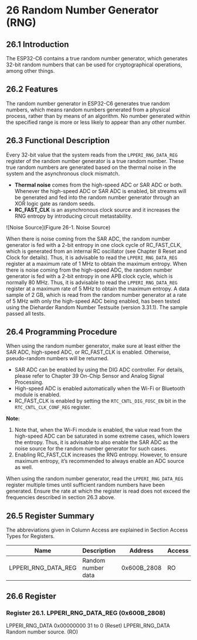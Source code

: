 # 26 Random Number Generator (RNG)

## 26.1 Introduction
The ESP32-C6 contains a true random number generator, which generates 32-bit random numbers that can be used for cryptographical operations, among other things.

## 26.2 Features
The random number generator in ESP32-C6 generates true random numbers, which means random numbers generated from a physical process, rather than by means of an algorithm. 
No number generated within the specified range is more or less likely to appear than any other number.

## 26.3 Functional Description
Every 32-bit value that the system reads from the `LPPERI_RNG_DATA_REG` register of the random number generator is a true random number. 
These true random numbers are generated based on the thermal noise in the system and the asynchronous clock mismatch.

- **Thermal noise** comes from the high-speed ADC or SAR ADC or both. Whenever the high-speed ADC or SAR ADC is enabled, bit streams will be generated and fed into the random number generator through an XOR logic gate as random seeds.
- **RC_FAST_CLK** is an asynchronous clock source and it increases the RNG entropy by introducing circuit metastability.

![Noise Source](Figure 26-1. Noise Source)

When there is noise coming from the SAR ADC, the random number generator is fed with a 2-bit entropy in one clock cycle of RC_FAST_CLK, which is generated from an internal 
RC oscillator (see Chapter 8 Reset and Clock for details). Thus, it is advisable to read the `LPPERI_RNG_DATA_REG` register at a maximum rate of 1 MHz to obtain the maximum 
entropy. When there is noise coming from the high-speed ADC, the random number generator is fed with a 2-bit entropy in one APB clock cycle, which is normally 80 MHz. 
Thus, it is advisable to read the `LPPERI_RNG_DATA_REG` register at a maximum rate of 5 MHz to obtain the maximum entropy. A data sample of 2 GB, which is read from the random
number generator at a rate of 5 MHz with only the high-speed ADC being enabled, has been tested using the Dieharder Random Number Testsuite (version 3.31.1). 
The sample passed all tests.

## 26.4 Programming Procedure
When using the random number generator, make sure at least either the SAR ADC, high-speed ADC, or RC_FAST_CLK is enabled. Otherwise, pseudo-random numbers will be returned.

- SAR ADC can be enabled by using the DIG ADC controller. For details, please refer to Chapter 39 On-Chip Sensor and Analog Signal Processing.
- High-speed ADC is enabled automatically when the Wi-Fi or Bluetooth module is enabled.
- RC_FAST_CLK is enabled by setting the `RTC_CNTL_DIG_FOSC_EN` bit in the `RTC_CNTL_CLK_CONF_REG` register.

**Note:**
1. Note that, when the Wi-Fi module is enabled, the value read from the high-speed ADC can be saturated in some extreme cases, which lowers the entropy. Thus, it is advisable to also enable the SAR ADC as the noise source for the random number generator for such cases.
2. Enabling RC_FAST_CLK increases the RNG entropy. However, to ensure maximum entropy, it’s recommended to always enable an ADC source as well.

When using the random number generator, read the `LPPERI_RNG_DATA_REG` register multiple times until sufficient random numbers have been generated. Ensure the rate at which the register is read does not exceed the frequencies described in section 26.3 above.

## 26.5 Register Summary
The abbreviations given in Column Access are explained in Section Access Types for Registers.

| Name                   | Description               | Address      | Access |
|------------------------|---------------------------|--------------|--------|
| LPPERI_RNG_DATA_REG    | Random number data        | 0x600B_2808  | RO     |

## 26.6 Register
### Register 26.1. LPPERI_RNG_DATA_REG (0x600B_2808)

LPPERI_RNG_DATA 0x00000000 
31 to 0 (Reset)
 LPPERI_RNG_DATA Random number source. (RO)


